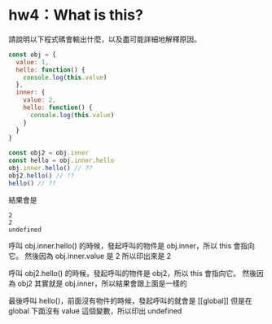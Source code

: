 # hw4：What is this?

請說明以下程式碼會輸出什麼，以及盡可能詳細地解釋原因。

``` js
const obj = {
  value: 1,
  hello: function() {
    console.log(this.value)
  },
  inner: {
    value: 2,
    hello: function() {
      console.log(this.value)
    }
  }
}
  
const obj2 = obj.inner
const hello = obj.inner.hello
obj.inner.hello() // ??
obj2.hello() // ??
hello() // ??
```

結果會是
```
2
2
undefined
```

呼叫 obj.inner.hello() 的時候，發起呼叫的物件是 obj.inner，所以 this 會指向它。
然後因為 obj.inner.value 是 2 所以印出來是 2

呼叫 obj2.hello() 的時候，發起呼叫的物件是 obj2，所以 this 會指向它。
然後因為 obj2 其實就是 obj.inner，所以結果會跟上面是一樣的

最後呼叫 hello()，前面沒有物件的時候，發起呼叫的就會是 [[global]] 但是在 global 下面沒有 value 這個變數，所以印出 undefined

